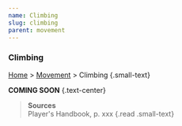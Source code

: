 ```yaml
---
name: Climbing
slug: climbing
parent: movement
---
```

### Climbing
[Home](home) > [Movement](movement) > Climbing {.small-text}

**COMING SOON** {.text-center}

> **Sources** <br/>
> Player's Handbook, p. xxx
{.read .small-text}
